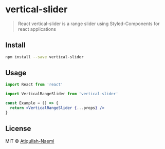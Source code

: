 # vertical-slider

> React vertical-slider is a range slider using Styled-Components for react applications

## Install

```bash
npm install --save vertical-slider
```

## Usage

```jsx
import React from 'react'

import VerticalRangeSlider from 'vertical-slider'

const Example = () => {
  return <VerticalRangeSlider {...props} />
}
```

## License

MIT © [Atiqullah-Naemi](https://github.com/Atiqullah-Naemi)
